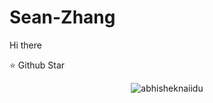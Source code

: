 # Sean-Zhang
Hi there

⭐️  Github Star
<p align="center"> <img src="https://github-readme-stats.vercel.app/api?username=SeanMr&show_icons=true&theme=gotham" alt="abhisheknaiidu" />
